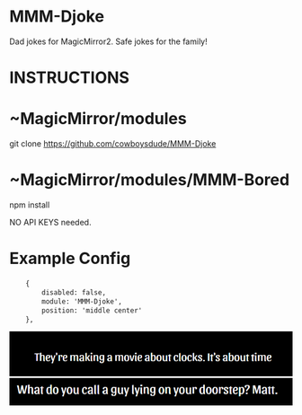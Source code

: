 # MMM-Djoke
Dad jokes for MagicMirror2.   Safe jokes for the family!


# INSTRUCTIONS
   
# ~MagicMirror/modules
 git clone https://github.com/cowboysdude/MMM-Djoke
  
# ~MagicMirror/modules/MMM-Bored
 npm install
 
 NO API KEYS needed.

# Example Config
        {
            disabled: false,
            module: 'MMM-Djoke',
            position: 'middle center' 
        },

 ![alt tag](examples/1.png)  ![alt tag](examples/2.png)
